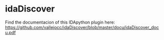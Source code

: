 # idaDiscover

Find the documentacion of this IDApython plugin here: https://github.com/vallejocc/idaDiscover/blob/master/docu/idaDiscover_docu.pdf 
